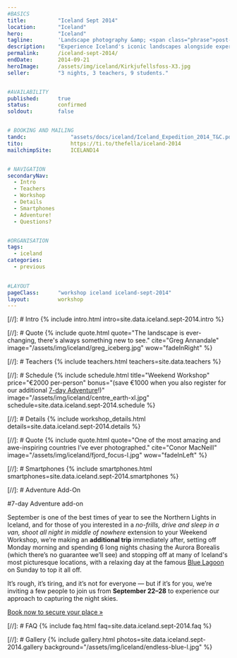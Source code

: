 ```yaml
---
#BASICS
title: 			"Iceland Sept 2014"
location: 		"Iceland"
hero: 			"Iceland"
tagline: 		'Landscape photography &amp; <span class="phrase">post-processing workshop</span>'
description: 	"Experience Iceland's iconic landscapes alongside experienced photographers. Then learn how to make your images look amazing."
permalink: 		/iceland-sept-2014/
endDate: 		2014-09-21
heroImage: 		/assets/img/iceland/Kirkjufellsfoss-X3.jpg
seller: 		"3 nights, 3 teachers, 9 students."


#AVAILABILITY
published: 		true
status: 		confirmed
soldout: 		false


# BOOKING AND MAILING
tandc: 				"assets/docs/iceland/Iceland_Expedition_2014_T&C.pdf"
tito: 				https://ti.to/thefella/iceland-2014
mailchimpSite: 		ICELAND14


# NAVIGATION
secondaryNav:
  - Intro
  - Teachers
  - Workshop
  - Details
  - Smartphones
  - Adventure!
  - Questions?


#ORGANISATION
tags:
  - iceland
categories:
  - previous
  

#LAYOUT
pageClass: 		"workshop iceland iceland-sept-2014"
layout: 		workshop
---
```



[//]: # Intro
{% include intro.html intro=site.data.iceland.sept-2014.intro %}


[//]: # Quote
{% include quote.html quote="The landscape is ever-changing, there's always something new to see." cite="Greg Annandale" image="/assets/img/iceland/greg_iceberg.jpg" wow="fadeInRight" %}


[//]: # Teachers
{% include teachers.html teachers=site.data.teachers %}


[//]: # Schedule
{% include schedule.html title="Weekend Workshop" price="&euro;2000 per-person" bonus="(save €1000 when you also register for our additional [7-day Adventure](#adventure)!)" image="/assets/img/iceland/centre_earth-xl.jpg" schedule=site.data.iceland.sept-2014.schedule %}


[//]: # Details
{% include workshop_details.html details=site.data.iceland.sept-2014.details %}


[//]: # Quote
{% include quote.html quote="One of the most amazing and awe-inspiring countries I’ve ever photographed." cite="Conor MacNeill" image="/assets/img/iceland/fjord_focus-l.jpg" wow="fadeInLeft" %}


[//]: # Smartphones
{% include smartphones.html smartphones=site.data.iceland.sept-2014.smartphones %}



[//]: # Adventure Add-On
<section id="adventure" class="group photo-group half-group" markdown="1" style="background-image:url('/assets/img/iceland/greg_aurora.jpg');" >

#7-day Adventure add-on

September is one of the best times of year to see the Northern Lights in Iceland, and for those of you interested in a *no-frills, drive and sleep in a van, shoot all night in middle of nowhere* extension to your Weekend Workshop, we’re making an **additional trip** immediately after, setting off Monday morning and spending 6 long nights chasing the Aurora Borealis (which there’s no guarantee we’ll see) and stopping off at many of Iceland's most picturesque locations, with a relaxing day at the famous [Blue Lagoon](http://www.bluelagoon.com) on Sunday to top it all off.

It’s rough, it’s tiring, and it’s not for everyone — but if it’s for you, we’re inviting a few people to join us from **September 22–28** to experience our approach to capturing the night skies.

<p class="booking"><a class="call-to-action additional" href="#booking">Book now to secure your place &raquo;</a></p>
</section>



[//]: # FAQ
{% include faq.html faq=site.data.iceland.sept-2014.faq %}


[//]: # Gallery
{% include gallery.html photos=site.data.iceland.sept-2014.gallery background="/assets/img/iceland/endless-blue-l.jpg" %}
